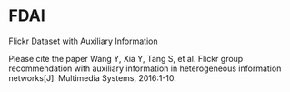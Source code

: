 # FDAI
Flickr Dataset with Auxiliary Information

Please cite the paper 
Wang Y, Xia Y, Tang S, et al. Flickr group recommendation with auxiliary information in heterogeneous information networks[J]. Multimedia Systems, 2016:1-10.
